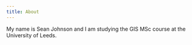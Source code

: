 ```yaml
---
title: About
---
```


My name is Sean Johnson and I am studying the GIS MSc course at the University of Leeds.

